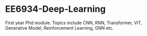 # EE6934-Deep-Learning
First year Phd module. Topics include CNN, RNN, Transformer, ViT, Generative Model, Reinforcement Learning, GNN etc.
